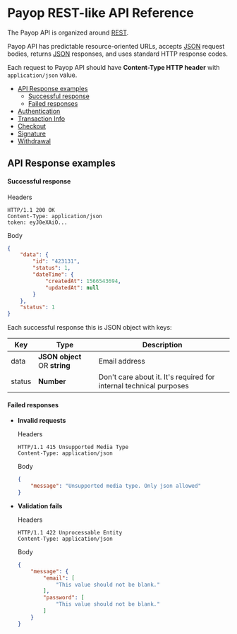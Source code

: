 # Payop REST-like API Reference

The Payop API is organized around [REST](http://en.wikipedia.org/wiki/Representational_State_Transfer).

Payop API has predictable resource-oriented URLs, accepts [JSON](http://www.json.org/) request bodies,
 returns [JSON](http://www.json.org/) responses, and uses standard HTTP response codes.

Each request to Payop API should have **Content-Type HTTP header** with `application/json` value.

* [API Response examples](#api-response-examples)
    * [Successful response](#successful-response)
    * [Failed responses](#failed-responses)
* [Authentication](authentication.md)
* [Transaction Info](transaction.md)
* [Checkout](checkout.md)
* [Signature](signature.md)
* [Withdrawal](withdrawal.md)



## API Response examples

#### Successful response

Headers
```
HTTP/1.1 200 OK
Content-Type: application/json
token: eyJ0eXAiO...
```
Body
```json
{
    "data": {
        "id": "423131",
        "status": 1,
        "dateTime": {
            "createdAt": 1566543694,
            "updatedAt": null
        }
    },
    "status": 1
}
```
Each successful response this is JSON object with keys:   

Key       | Type                              | Description                                                        |
----------|-----------------------------------|--------------------------------------------------------------------| 
data      | **JSON object** OR **string**     | Email address                                                      |
status    | **Number**                        | Don't care about it. It's required for internal technical purposes |

#### Failed responses

* **Invalid requests**
    
    Headers
    ```
    HTTP/1.1 415 Unsupported Media Type
    Content-Type: application/json
    ```
    Body
    ```json
    {
        "message": "Unsupported media type. Only json allowed"
    }
    ```

* **Validation fails**

    Headers
    ```
    HTTP/1.1 422 Unprocessable Entity
    Content-Type: application/json
    ```
    Body
    ```json
    {
        "message": {
            "email": [
                "This value should not be blank."
            ],
            "password": [
                "This value should not be blank."
            ]
        }
    }
    ```

